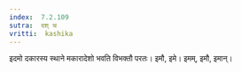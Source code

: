 ```yaml
---
index:  7.2.109
sutra:  दश् च
vritti:  kashika 
---
```


इदमो दकारस्य स्थाने मकारादेशो भवति विभक्तौ परतः। इमौ, इमे। इमम्, इमौ, इमान्।

